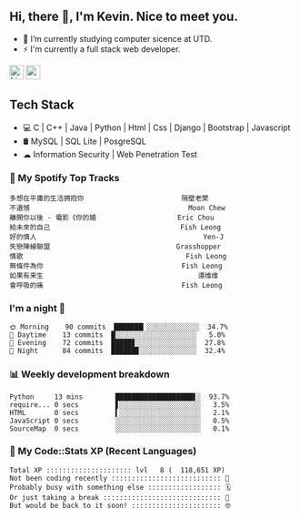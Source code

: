 ## Hi, there 👋, I'm Kevin. Nice to meet you.

- 🌱 I’m currently studying computer sicence at UTD.
- ⚡ I'm currently a full stack web developer.

<a href="https://www.linkedin.com/in/kevin12686/"><img alt="LinkedIn" src="https://img.shields.io/badge/linkedin%20-%230077B5.svg?&style=for-the-badge&logo=linkedin&logoColor=white" height=25></a>
<a href="https://www.instagram.com/kevin12686/"><img src="https://img.shields.io/badge/instagram-3f729b?&style=for-the-badge&logo=instagram&logoColor=white" height=25></a>

## Tech Stack

* 💻 C | C++ | Java | Python | Html | Css | Django | Bootstrap | Javascript
* 🛢️ MySQL | SQL Lite | PosgreSQL
* ☁ Information Security | Web Penetration Test

### 🎵 My Spotify Top Tracks

<!-- spotify start -->

```text
多想在平庸的生活拥抱你                        隔壁老樊
不遺憾                                       Moon Chew
離開你以後 - 電影《你的婚                    Eric Chou
給未來的自己                                Fish Leong
好的情人                                         Yen-J
失戀陣線聯盟                               Grasshopper
情歌                                        Fish Leong
無條件為你                                  Fish Leong
如果有来生                                      谭维维
會呼吸的痛                                  Fish Leong
```

<!-- spotify end -->

### I'm a night 🦉

<!-- early_bird start -->

```text
🌞 Morning    90 commits  ███████▎░░░░░░░░░░░░░  34.7%
🌆 Daytime    13 commits  █░░░░░░░░░░░░░░░░░░░░   5.0%
🌃 Evening    72 commits  █████▊░░░░░░░░░░░░░░░  27.8%
🌙 Night      84 commits  ██████▊░░░░░░░░░░░░░░  32.4%
```

<!-- early_bird end -->

### 📊 Weekly development breakdown

<!-- code_time start -->

```text
Python     13 mins        ███████████████████▋░  93.7%
require... 0 secs         ▋░░░░░░░░░░░░░░░░░░░░   3.5%
HTML       0 secs         ▍░░░░░░░░░░░░░░░░░░░░   2.1%
JavaScript 0 secs         ░░░░░░░░░░░░░░░░░░░░░   0.5%
SourceMap  0 secs         ░░░░░░░░░░░░░░░░░░░░░   0.1%
```

<!-- code_time end -->

### 🧰 My Code::Stats XP (Recent Languages)

<!-- codestats start -->

```text
Total XP ::::::::::::::::::::: lvl   8 (  118,651 XP) 
Not been coding recently ::::::::::::::::::::::::::: 🙈
Probably busy with something else :::::::::::::::::: 🗓
Or just taking a break ::::::::::::::::::::::::::::: 🌴
But would be back to it soon! :::::::::::::::::::::: 🤓
```

<!-- codestats end -->
